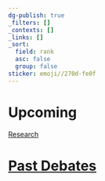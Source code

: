 ```yaml
---
dg-publish: true
_filters: []
_contexts: []
_links: []
_sort:
  field: rank
  asc: false
  group: false
sticker: emoji//270d-fe0f
---
```



# Upcoming
[Research](./Research.md)

# [Past Debates](./Past%20Debates.md)

